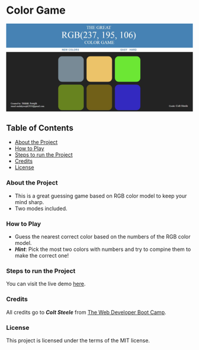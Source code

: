 # Color Game

<img src="color-game.JPG" alt="Color Game Screenshot">

## Table of Contents
* [About the Project](#about-the-project)
* [How to Play](#how-to-play)
* [Steps to run the Project](#steps-to-run-the-project)
* [Credits](#credits)
* [License](#license)


### About the Project
* This is a great guessing game based on RGB color model to keep your mind sharp.
* Two modes included.

### How to Play
* Guess the nearest correct color based on the numbers of the RGB color model.
* ***Hint***: Pick the most two colors with numbers and try to compine them to make the correct one!

### Steps to run the Project
You can visit the live demo [here](https://malakjoseph.github.io/color-game/).

### Credits
All credits go to ***Colt Steele*** from [The Web Developer Boot Camp](https://www.udemy.com/the-web-developer-bootcamp/).

### License
This project is licensed under the terms of the MIT license.

